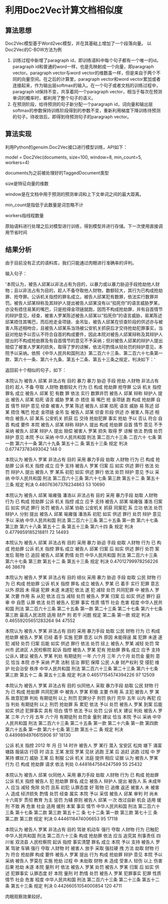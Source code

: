 利用Doc2Vec计算文档相似度
=============
算法思想
-------------
Doc2Vec模型基于Word2vec模型，并在其基础上增加了一个段落向量。
以Doc2Vec的C-BOW方法为例
1)	训练过程中新增了paragraph id，即训练语料中每个句子都有一个唯一的id。paragraph id和普通的word一样，也是先映射成一个向量，即paragraph vector。paragraph vector与word vector的维数虽一样，但是来自于两个不同的向量空间。在之后的计算里，paragraph vector和word vector累加或者连接起来，作为输出层softmax的输入。在一个句子或者文档的训练过程中，paragraph id保持不变，共享着同一个paragraph vector，相当于每次在预测单词的概率时，都利用了整个句子的语义。
2)	在预测阶段，给待预测的句子新分配一个paragraph id，词向量和输出层softmax的参数保持训练阶段得到的参数不变，重新利用梯度下降训练待预测的句子。待收敛后，即得到待预测句子的paragraph vector。

算法实现
-------------
利用Python的gensim.Doc2Vec接口进行模型训练，API如下：
<p>model = Doc2Vec(documents, size=100, window=8, min_count=5, workers=4)</p>
<p>documents为之前被处理好的TaggedDocument类型</p>	
<p>size是特征向量的维数</p>
<p>window是在文档中用于预测的预测单词和上下文单词之间的最大距离。</p>
<p>min_count是指低于此数量是词忽略不计</p>
<p>workers指线程数量</p>
原始语料进行处理之后对模型进行训练，得到模型并进行存储。下一次使用直接调用节省时间

结果分析
-------------
<p>由于目前没有正式的语料库，我们只能通过肉眼进行准确率的评判。</p>
输入句子：
<p>'本院认为，被告人邱某以非法占有为目的，以暴力或以暴力胁迫手段抢劫他人财物；且以非法占有为目的，趁人不备夺取他人财物，数额较大，其行为已构成抢劫罪、抢夺罪。公诉机关指控的罪名成立。被告人邱某犯有数罪，依法实行数罪并罚。被告人邱某辩称及其辩护人提出被告人邱某没有以“掐死你”的语言威胁罗某，亦没有捂住易某的嘴巴，只是抢得金项链就跑，因而不构成抢劫罪，并有自首情节的辩护意见，经查，被害人罗某陈述被告人邱某以“掐死你”的语言威胁，易某陈述邱某捂住其嘴巴，而后抢走金项链、金吊坠，被告人邱某在侦查阶段的供述亦与被害人陈述相吻合，且被告人邱某系当场被公安机关抓获后才交待抢劫犯罪事实，当庭对抢劫予以否认不符合自首的构成要件，因此本院对被告人邱某辩称及其辩护人提出的不构成抢劫罪及有自首情节的意见不予采纳；但对被告人邱某的辩护人提出赔偿了被害人罗某的损失，取得了罗的谅解，依法可酌情从轻处罚的辩护意见，本院予以采纳。依照《中华人民共和国刑法》第二百六十三条、第二百六十七条第一款、第六十一条、第六十九条、第五十二条、第五十三条之规定，判决如下：'
<p>返回前十个相似的句子，如下：
<p>本院认为 被告人 邱某 非法占有 目的 暴力 暴力 胁迫 手段 抢劫 人财物 非法占有 目的 趁人 不备 夺取 人财物 数额较大 行为 已 构成 抢劫罪 抢夺罪 公诉 机关 指控 罪名 成立 被告人 邱某 犯 有数 罪 依法 实行 数罪并罚 被告人 邱某 辩称 辩护人 提出 被告人 邱某 掐死 语言 威胁 罗某 亦 捂住 易 嘴巴 抢 金项链 跑 构成 抢劫罪 自首 情节 辩护 意见 经查 被害人 罗某 陈述 被告人 邱某 掐死 语言 威胁 易 陈述 邱某 捂住 嘴巴 抢走 金项链 金吊 坠 被告人 邱某 侦查 阶段 供述 亦 被害人 陈述 相吻合 被告人 邱 某系 公安机关 抓获 后 交待 抢劫犯罪 事实 抢劫 予以 否认 符合 自首 构成 要件 本院 被告人 邱某 辩称 辩护人 提出 构成 抢劫罪 自首 情节 意见 不予 采纳 被告人 邱某 辩护人 提出 赔偿 被害人 罗某 损失 取得 罗 谅解 依法 酌情 处罚 辩护 意见 本院 予以 采纳 中华人民共和国 刑法 第二百六十三条 二百六十 七条 第一款 第六十一条 第六十九条 第五十二 条 第五十三条 规定 判决  0.677473783493042 148 0
<p>本院认为 被告人 罗某 非法占有 目的 采用 暴力手段 劫取 人财物 行为 已 构成 抢劫罪 公诉 机关 指控 成立 应予 支持 被告人 罗某 归案 后 如实 供述 罪行 依法 处罚 辩护人 提出 被告人 罗 某系 初犯 如实 供述 罪行 依法 处罚 辩护 意见 予以 采纳 中华人民共和国 刑法 第二百六十三条 第六十七条 第三款 第五十二 条 第五十三条 规定 判决  0.48076367378234863 53 10690
<p>本院认为 被告人 邱某 喻雍强 潘浩以 非法占有 目的 采用 暴力手段 劫取 人财物 行为 已 构成 抢劫罪 公诉 机关 指控 成立 应予 支持 被告人 邱某 喻雍强 潘浩 归案 后 如实 供述 罪行 处罚 被告人 邱某 协助 公安机关 抓获 同案犯 系 立功 依法 处罚 辩护人 分别 提出 被告人 邱某 喻雍强 潘浩系 初犯 如实 供述 罪行 处罚 辩护 意见 予以 采纳 中华人民共和国 刑法 第二百六十三条 第二十五条 第一款 第六十七条 第三款 第六十八条 第五十二 条 第五十三条 第六十四 条 规定 判决  0.4779859185218811 72 14493
<p>本院认为 被告人 邱某 非法占有 目的 采用 暴力 胁迫 手段 劫取 人财物 行为 已 构成 抢劫罪 公诉 机关 指控 罪名 成立 被告人 邱某 归案 后 如实 供述 罪行 处罚 案发后 赃物 已 追回 被告人 邱某 酌情 处罚 中华人民共和国 刑法 第二百六十三条 第六十七条 第三款 第五十二 条 第五十三条 规定 判决  0.47012799978256226 46 38678
<p>本院认为 被告人 罗某 非法占有 目的 结伙 采用 暴力 胁迫 手段 劫取 公民 财物 行为 已 构成 抢劫罪 公诉 机关 指控 罪名 成立 被告人 罗某 已 着手 实行 犯罪 意志 以外 原因 未 得逞 犯罪 未遂 未遂犯 依法 遂 犯 减轻 处罚 共同犯罪 中 被告人 罗某 次要 作用 系 从犯 依法 应当 减轻 处罚 被告人 罗某 归案 后 如实 供述 罪行 庭审 中 自愿 认罪 依法 处罚 被告人 犯罪 事实 性质 情节 社会 危害 程度 中华人民共和国 刑法 第二百六十三条 第二十五条 第一款 第二十三条 第二十七条 第六十七条 第三款 最高人民法院 适用 财产 刑 若干 问题 规定 第二条 第一款 规定 判决  0.46559205651283264 94 47552
<p>本院认为 被告人 罗某 非法占有 目的 采用 暴力手段 劫取 公民 财物 行为 已 构成 抢劫罪 被告人 罗某 已经 着手 实施 犯罪 意志 以外 原因 未能得逞 属 犯罪 未遂 遂 犯 减轻 处罚 归案 后能 如实 供述 罪行 依法 处罚 综上 被告人 罗某 减轻 处罚 常州市 武进区 人民检察院 起诉 指控 被告人 罗某 犯有 抢劫罪 罪名 成立 应予 支持 公诉人 建议 被告人 罗某 判处 有期徒刑 一年 六个月 三年 六个月 处罚金 量刑 意见 恰当 本院 亦予 采纳 严肃 法制 惩治 罪犯 保障 公民 人身 财产权利 受 侵犯 维护 社会治安 秩序 中华人民共和国 刑法 第二百六十三条 第二十三条 第六十七条 第三款 第五十二 条 第五十三条 规定 判决  0.46517154574394226 97 12509
<p>本院认为 被告人 罗某 非法占有 目的 伙同他人 采取 暴力手段 劫取 公民 财物 行为 已 构成 抢劫罪 共同犯罪 中 被告人 罗某 积极 主要 作用 系 主犯 被告人 罗 某系 故意犯罪 判处 有期徒刑 以上 刑罚 犯罪分子 刑罚 执行 完毕 五年 以内 再犯 应当 判处 有期徒刑 以上 刑罚 抢劫罪 系 累犯 依法 予以 处罚 被告人 罗某 到案 后能 如实 供述 犯罪事实 具有 坦白 情节 依法 予以 处罚 公诉 机关 建议 判处 被告人 罗某 三年 六个月 五年 六个月 有期徒刑 处罚金 量刑 建议 恰当 本院 予以 采纳 中华人民共和国 刑法 第二百六十三条 第二十五条 第一款 第二十六条 第一款 第四款 第六十五条 第一款 第六十七条 第三款 第五十二 条 规定 判决  0.4499894976615906 97 18130
<p>公诉 机关 指控 2012 年 月 日 14 时许 被告人 罗 某行 潜入 宝安区 松岗 塘下 涌富塘路 服装店 行窃 时 店主 王某 发现 罗某 见状 逃跑 王某 后 追赶 逃跑 过程 中 罗 某持 螺丝刀 威胁 王某 后 制服 公诉 机关 法庭 提供 相应 证据 认为 被告人 罗某 行为 已 构成 抢劫罪 请求 依法 判处  0.4481847584247589 55 25432
<p>本院认为 被告人 邱某 伙同他人 采用 暴力手段 劫取 人财物 行为 已 构成 抢劫罪 公诉 机关 指控 被告人 犯 抢劫罪 罪名 成立 被告人 辩护人 提出 被告人 系 未成年人 应当 减轻 免除 处罚 且系 初犯 认罪态度 好 赃物 已 追缴 返还 被害人 未 被害人 造成 经济损失 酌情 处罚 经查 属实 本院 予以 采信 被告人 邱某 审判 时 尚未 十六周岁 贯彻 教育 为主 惩罚 为辅 原则 被告人 邱某 一次 改过自新 机会 适用 缓刑 不致 再 危害 社会 适用 缓刑 本案 事实 情节 中华人民共和国 刑法 第二百六十三条 第十七条 第二款 第三款 第五十二 条 七十二条 第一款 第三款 第七十三 条 第二款 第三款 规定 判决  0.4446118474006653 95 17118
<p>本院认为 被告人 罗某 非法占有 目的 驾驶 机动车 强行 夺取 人财物 行为 已触犯 中华人民共和国 刑法 第二百六十三条 构成 抢劫罪 依法 应当 追究其 刑事责任 四川省 双流县 人民检察院 起诉 指控 事实清楚 罪名 成立 本院 予以 支持 被告人 罗某 驾驶 车辆 强行 夺取 人财物 时 被害人 放手 采取 强拉硬 拽 方法 劫取 财物 行为 符合 抢劫罪 构成 要件 被告人 罗某 提出 行为 构成 抢劫罪 辩护 意见 本院 予以 采纳 被告人 罗莫在 实施 抢劫 过程 中 未劫取 财物 未 造成 受害人 轻伤 以上 伤害 后果 抢劫 未遂 本院 量刑 时 依法 被告人 罗某 处罚 被告人 罗某 归案 后 如实 供述 犯罪事实 认罪态度 好 本院 量刑 时 酌情 处罚 被告人 罗某 犯罪事实 犯罪 性质 情节 社会 危害 程度 中华人民共和国 刑法 第二百六十三条 第二十三条 第五十二 条 第五十三条 规定 判决  0.44266051054000854 120 4711
		
<p>肉眼观察效果较好。
